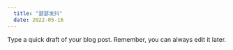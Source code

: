 ```yaml
---	
  title: "瑟瑟发抖"	
  date: 2022-05-16
---
```


Type a quick draft of your blog post. Remember, you can always edit it later.
